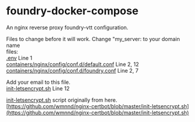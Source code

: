 # foundry-docker-compose
An nginx reverse proxy foundry-vtt configuration.

Files to change before it will work. Change "my_server: to your domain name  
files:  
[.env](.env) Line 1  
[containers/nginx/config/conf.d/default.conf](containers/nginx/config/conf.d/default.conf) Line 2, 12  
[containers/nginx/config/conf.d/foundry.conf](containers/nginx/config/conf.d/foundry.conf) Line 2, 7  
  
  
Add your email to this file.  
[init-letsencrypt.sh](init-letsencrypt.sh) Line 12  
  
[init-letsencrypt.sh](init-letsencrypt.sh) script originally from here.  
[https://github.com/wmnnd/nginx-certbot/blob/master/init-letsencrypt.sh](https://github.com/wmnnd/nginx-certbot/blob/master/init-letsencrypt.sh)